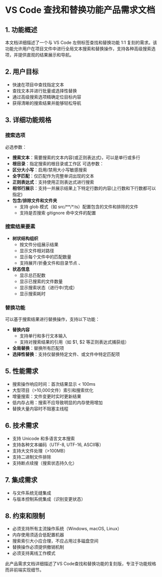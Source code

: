 # VS Code 查找和替换功能产品需求文档

## 1. 功能概述

本文档详细描述了一个与 VS Code 左侧标签查找和替换功能 1:1 复刻的需求。该功能允许用户在项目文件中进行全局文本搜索和替换操作，支持各种高级搜索选项，并提供直观的结果展示和导航。

## 2. 用户目标

- 快速在项目中查找指定文本
- 查找文本并进行批量或选择性替换
- 通过高级搜索选项精确定位目标内容
- 获得清晰的搜索结果并能够轻松导航

## 3. 详细功能规格


### 搜索选项
必选参数：
- **搜索文本**：需要搜索的文本内容(或正则表达式)，可以是单行或多行
- **根目录**：指定搜索的根目录或工作区
可选参数：
- **区分大小写**：启用/禁用大小写敏感搜索
- **全字匹配**：仅匹配作为完整单词出现的文本
- **正则表达式**：支持使用正则表达式进行搜索
- **相邻行展示**：支持一并展示结果上下特定行数的内容(上行数和下行数都可以指定)
- **包含/排除文件和文件夹**
  - 支持 glob 模式（如 src/**/*.ts）配置包含的文件和排除的文件
  - 支持是否搜索 gitignore 命中文件的配置

### 搜索结果要素

- **树状结构组织**
  - 按文件分组展示结果
  - 显示文件相对路径
  - 显示每个文件中的匹配数量
  - 支持展开/折叠文件和目录节点
、
- **状态信息**
  - 显示总匹配数
  - 显示已搜索的文件数量
  - 显示搜索状态（进行中/完成）
  - 显示搜索耗时

### 替换功能

可以基于搜索结果进行替换操作，支持以下功能：
- **替换内容**
  - 支持单行和多行文本输入
  - 支持对搜索结果的引用（如 $1, $2 等正则表达式捕获组）
- **全局替换**：替换所有匹配项
- **选择性替换**：支持仅替换特定文件、或文件中特定匹配项



## 5. 性能需求

- 搜索操作响应时间：首次结果显示 < 100ms
- 大型项目（>10,000文件）索引和搜索优化
- 增量搜索：文件变更时实时更新结果
- 低内存占用：搜索不应导致明显的内存使用增加
- 替换大量内容时不阻塞主线程

## 6. 技术需求

- 支持 Unicode 和多语言文本搜索
- 支持各种文本编码（UTF-8, UTF-16, ASCII等）
- 支持大文件处理（>100MB）
- 支持二进制文件排除
- 支持断点续搜（搜索状态持久化）

## 7. 集成需求

- 与文件系统无缝集成
- 与版本控制系统集成（识别变更状态）

## 8. 约束和限制

- 必须支持所有主流操作系统（Windows, macOS, Linux）
- 内存使用须适合低配置机器
- 搜索索引大小应合理，不应占用过多磁盘空间
- 替换操作必须提供撤销机制
- 必须支持离线工作模式

此产品需求文档详细描述了VS Code查找和替换功能的复刻版，专注于功能规格而非前端实现细节。